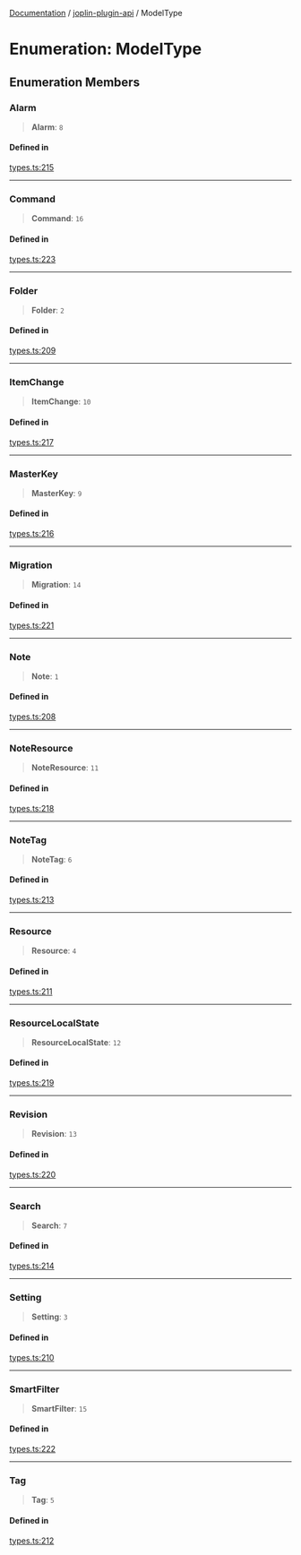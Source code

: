 [Documentation](../../packages.md) / [joplin-plugin-api](../index.md) / ModelType

# Enumeration: ModelType

## Enumeration Members

### Alarm

> **Alarm**: `8`

#### Defined in

[types.ts:215](https://github.com/rxliuli/joplin-utils/blob/856dd8cbf75fe71932485581a99ca0e4ebcdd5e8/packages/joplin-plugin-api/src/types.ts#L215)

---

### Command

> **Command**: `16`

#### Defined in

[types.ts:223](https://github.com/rxliuli/joplin-utils/blob/856dd8cbf75fe71932485581a99ca0e4ebcdd5e8/packages/joplin-plugin-api/src/types.ts#L223)

---

### Folder

> **Folder**: `2`

#### Defined in

[types.ts:209](https://github.com/rxliuli/joplin-utils/blob/856dd8cbf75fe71932485581a99ca0e4ebcdd5e8/packages/joplin-plugin-api/src/types.ts#L209)

---

### ItemChange

> **ItemChange**: `10`

#### Defined in

[types.ts:217](https://github.com/rxliuli/joplin-utils/blob/856dd8cbf75fe71932485581a99ca0e4ebcdd5e8/packages/joplin-plugin-api/src/types.ts#L217)

---

### MasterKey

> **MasterKey**: `9`

#### Defined in

[types.ts:216](https://github.com/rxliuli/joplin-utils/blob/856dd8cbf75fe71932485581a99ca0e4ebcdd5e8/packages/joplin-plugin-api/src/types.ts#L216)

---

### Migration

> **Migration**: `14`

#### Defined in

[types.ts:221](https://github.com/rxliuli/joplin-utils/blob/856dd8cbf75fe71932485581a99ca0e4ebcdd5e8/packages/joplin-plugin-api/src/types.ts#L221)

---

### Note

> **Note**: `1`

#### Defined in

[types.ts:208](https://github.com/rxliuli/joplin-utils/blob/856dd8cbf75fe71932485581a99ca0e4ebcdd5e8/packages/joplin-plugin-api/src/types.ts#L208)

---

### NoteResource

> **NoteResource**: `11`

#### Defined in

[types.ts:218](https://github.com/rxliuli/joplin-utils/blob/856dd8cbf75fe71932485581a99ca0e4ebcdd5e8/packages/joplin-plugin-api/src/types.ts#L218)

---

### NoteTag

> **NoteTag**: `6`

#### Defined in

[types.ts:213](https://github.com/rxliuli/joplin-utils/blob/856dd8cbf75fe71932485581a99ca0e4ebcdd5e8/packages/joplin-plugin-api/src/types.ts#L213)

---

### Resource

> **Resource**: `4`

#### Defined in

[types.ts:211](https://github.com/rxliuli/joplin-utils/blob/856dd8cbf75fe71932485581a99ca0e4ebcdd5e8/packages/joplin-plugin-api/src/types.ts#L211)

---

### ResourceLocalState

> **ResourceLocalState**: `12`

#### Defined in

[types.ts:219](https://github.com/rxliuli/joplin-utils/blob/856dd8cbf75fe71932485581a99ca0e4ebcdd5e8/packages/joplin-plugin-api/src/types.ts#L219)

---

### Revision

> **Revision**: `13`

#### Defined in

[types.ts:220](https://github.com/rxliuli/joplin-utils/blob/856dd8cbf75fe71932485581a99ca0e4ebcdd5e8/packages/joplin-plugin-api/src/types.ts#L220)

---

### Search

> **Search**: `7`

#### Defined in

[types.ts:214](https://github.com/rxliuli/joplin-utils/blob/856dd8cbf75fe71932485581a99ca0e4ebcdd5e8/packages/joplin-plugin-api/src/types.ts#L214)

---

### Setting

> **Setting**: `3`

#### Defined in

[types.ts:210](https://github.com/rxliuli/joplin-utils/blob/856dd8cbf75fe71932485581a99ca0e4ebcdd5e8/packages/joplin-plugin-api/src/types.ts#L210)

---

### SmartFilter

> **SmartFilter**: `15`

#### Defined in

[types.ts:222](https://github.com/rxliuli/joplin-utils/blob/856dd8cbf75fe71932485581a99ca0e4ebcdd5e8/packages/joplin-plugin-api/src/types.ts#L222)

---

### Tag

> **Tag**: `5`

#### Defined in

[types.ts:212](https://github.com/rxliuli/joplin-utils/blob/856dd8cbf75fe71932485581a99ca0e4ebcdd5e8/packages/joplin-plugin-api/src/types.ts#L212)
